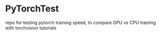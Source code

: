 # PyTorchTest
repo for testing pytorch training speed, to compare GPU vs CPU training with torchvision tutorials
